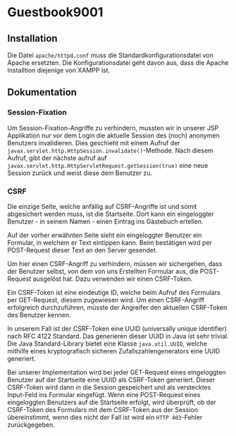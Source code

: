 # Guestbook9001

## Installation

Die Datei `apache/httpd.conf` muss die Standardkonfigurationsdatei von Apache ersetzten. Die Konfigurationsdatei geht
davon aus, dass die Apache Installtion diejenige von XAMPP ist.

## Dokumentation

### Session-Fixation

Um Session-Fixation-Angriffe zu verhindern, mussten wir in unserer JSP Applikation nur vor dem Login die aktuelle
Session des (noch) anonymen Benutzers invalidieren. Dies geschieht mit einem Aufruf der
`javax.servlet.http.HttpSession.invalidate()`-Methode. Nach diesem Aufruf, gibt der nächste aufruf auf
`javax.servlet.http.HttpServletRequest.getSession(true)` eine neue Session zurück und weist diese dem Benutzer zu.

### CSRF

Die einzige Seite, welche anfällig auf CSRF-Angriffe ist und somit abgesichert werden muss, ist die Startseite.
Dort kann ein eingeloggter Benutzer - in seinem Namen - einen Eintrag ins Gästebuch ertellen.

Auf der vorher erwähnten Seite sieht ein eingeloggter Benutzer ein Formular, in welchem er Text eintippen kann.
Beim bestätigen wird per POST-Request dieser Text an den Server gesendet.

Um hier einen CSRF-Angriff zu verhindern, müssen wir sichergehen, dass der Benutzer selbst, von dem von uns Erstellten
Formular aus, die POST-Request ausgelöst hat.
Dazu verwenden wir einen CSRF-Token.

Ein CSRF-Token ist eine eindeutige ID, welche beim Aufruf des Formulars per GET-Request, diesem zugewiesen wird.
Um einen CSRF-Angriff erfolgreich durchzuführen, müsste der Angreifer den aktuellen CSRF-Token des Benutzer kennen.

In unserem Fall ist der CSRF-Token eine UUID (universally unique identifier) nach RFC 4122 Standard. Das generieren
dieser UUID in Java ist sehr trivial.
Die Java Standard-Library bietet eine Klasse `java.util.UUID`, welche mithilfe eines kryptografisch sicheren
Zufallszahlengenerators eine UUID generiert.

Bei unserer Implementation wird bei jeder GET-Request eines eingeloggten Benutzer auf der Startseite eine UUID als
CSRF-Token generiert.
Dieser CSRF-Token wird dann in die Session gespeichert und als verstecktes Input-Feld ins Formular eingefügt.
Wenn eine POST-Request eines eingeloggten Benutzers auf die Startseite erfolgt, wird überprüft, ob der CSRF-Token des
Formulars mit dem CSRF-Token aus der Session übereinstimmt, wenn dies nicht der Fall ist wird ein `HTTP 403`-Fehler
zurückgegeben.
